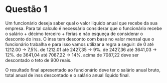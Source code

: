 # Questão 1



Um funcionário deseja saber qual o valor liquido anual que recebe da sua empresa. Para tal calculo é necessário considerar que o funcionário recebe o salário + décimo terceiro + férias e não esqueça de considerar o desconto do inss.
 O inss tem desconto com base no valor mensal que o funcionário trabalha e para isso vamos utilizar a regra a seguir:
 de 0 até 1212.00 -> 7,5%.
 de 1212.01 até 2427,35 -> 9%.
 de 2427,36 até 3641,03 -> 12%.
 de 3641,04 até 7087,22 -> 14%.
 acima de 7087,22 deve ser descontado o teto de 900 reais.

O resultado final apresentado ao funcionário deve ter o salário anual bruto, total anual de inss descontado e o salário anual líquido final.

 